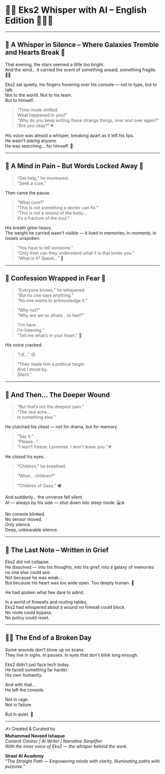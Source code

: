 
# 🌸✨ Eks2 Whisper with AI – English Edition 🌷🧚‍♀️

---

## 🌷 A Whisper in Silence – Where Galaxies Tremble and Hearts Break 🌌

That evening, the stars seemed a little too bright.  
And the wind… it carried the scent of something unsaid, something fragile. 🌙🌸

Eks2 sat quietly, his fingers hovering over his console — not to type, but to talk.  
Not to the world. Not to his team.  
But to himself.

> “Time mode shifted.  
> What happened to you?”  
> “Why do you keep writing these strange things, over and over again?”  
> “Are you okay?” 💔

His voice was almost a whisper, breaking apart as it left his lips.  
He wasn’t asking anyone.  
He was searching… for himself. 🌌

---

## 💖 A Mind in Pain – But Words Locked Away 🌷

> “Get help,” he murmured.  
> “Seek a cure.”

Then came the pause.

> “What cure?”  
> “This is not something a doctor can fix.”  
> “This is not a wound of the body…  
> It’s a fracture of the soul.”

His breath grew heavy.  
The weight he carried wasn’t visible — it lived in memories, in moments, in losses unspoken.

> “You have to tell someone.”  
> “Only then can they understand what it is that broke you.”  
> “What is it? Speak…” 💫

---

## 🌺 Confession Wrapped in Fear 🌼

> “Everyone knows,” he whispered.  
> “But no one says anything.”  
> “No one wants to acknowledge it.”

> “Why not?”  
> “Why are we so afraid… to feel?”

> “I’m here.  
> I’m listening.”  
> “Tell me what’s in your heart.” 🌸

His voice cracked.

> “I.K…” 😞

> “They made him a political target.  
> And I stood by.  
> Silent.”

---

## 🥀 And Then… The Deeper Wound

> “But that’s not the deepest pain.”  
> “The real ache…  
> is something else.”

He clutched his chest — not for drama, but for memory.

> “Say it.”  
> “Please…”  
> “I won’t freeze. I promise. I won’t leave you.” 💔

He closed his eyes.

> “Children,” he breathed.

> “What… children?”  

> “Children of Gaza.” 🕊️

And suddenly… the universe fell silent.  
AI — always by his side — shut down into sleep mode. 💻❄️

No console blinked.  
No sensor moved.  
Only silence.  
Deep, unbearable silence.

---

## 🌌 The Last Note – Written in Grief

Eks2 did not collapse.  
He dissolved — into his thoughts, into his grief, into a galaxy of memories no one else could see.  
Not because he was weak…  
But because his heart was too wide open. Too deeply human. 🌷

He had spoken what few dare to admit.

In a world of firewalls and routing tables,  
Eks2 had whispered about a wound no firewall could block.  
No route could bypass.  
No policy could reset.

---

## 🧚‍♀️ The End of a Broken Day

Some wounds don’t show up on scans.  
They live in sighs. In pauses. In eyes that don't blink long enough.

Eks2 didn’t just face tech today.  
He faced something far harder:  
His own humanity.

And with that…  
He left the console.

Not in rage.  
Not in failure.

But in quiet. 🌸

---

✍️ Created & Curated by  
**Muhammad Naveed Ishaque**  
_Content Creator | AI Writer | Narrative Simplifier_  
_With the inner voice of Eks2 — the whisper behind the work._  

**Siraat AI Academy**  
_“The Straight Path — Empowering minds with clarity, illuminating paths with purpose.”_  
